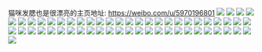 猫咪发腮也是很漂亮的主页地址: https://weibo.com/u/5970196801 
![](https://wx4.sinaimg.cn/mw2000/006w2kUNgy1h8v78pfmauj30ta17xe4r.jpg) 
![](https://wx4.sinaimg.cn/mw2000/006w2kUNgy1h8v78fcy5bj32c0340u0x.jpg) 
![](https://wx4.sinaimg.cn/mw2000/006w2kUNly1h71q6qfmxlj30sv12htn8.jpg) 
![](https://wx4.sinaimg.cn/mw2000/006w2kUNly1h71qc6b7aij30qq0znq6n.jpg) 
![](https://wx4.sinaimg.cn/mw2000/006w2kUNly1h71q6rlmncj30tl13hgq3.jpg) 
![](https://wx4.sinaimg.cn/mw2000/006w2kUNly1h71q6sptubj31c92dsk09.jpg) 
![](https://wx4.sinaimg.cn/mw2000/006w2kUNly1h5uphb0949j30wi1yck8k.jpg) 
![](https://wx4.sinaimg.cn/mw2000/006w2kUNly1h5uphacqa4j30wi1yc7fp.jpg) 
![](https://wx4.sinaimg.cn/mw2000/006w2kUNly1h5r71h5ej9j30pt1ja0yg.jpg) 
![](https://wx4.sinaimg.cn/mw2000/006w2kUNly1h5r71gufqej30pv1mj103.jpg) 
![](https://wx4.sinaimg.cn/mw2000/006w2kUNly1h5oepab44uj31r0340b2a.jpg) 
![](https://wx4.sinaimg.cn/mw2000/006w2kUNly1h5c39bhqgqj31r0340u0z.jpg) 
![](https://wx4.sinaimg.cn/mw2000/006w2kUNly1h5c39bul9uj30pz0fu75m.jpg) 
![](https://wx4.sinaimg.cn/mw2000/006w2kUNly1h5c39honnij30sg2skh5m.jpg) 
![](https://wx4.sinaimg.cn/mw2000/006w2kUNly1h5c39a4isaj30u00kmq6k.jpg) 
![](https://wx4.sinaimg.cn/mw2000/006w2kUNly1h5c3d35k2zj30wi1yckjl.jpg) 
![](https://wx4.sinaimg.cn/mw2000/006w2kUNly1h3tp2xzkpgj30u00u0gui.jpg) 
![](https://wx4.sinaimg.cn/mw2000/006w2kUNly1h3tp31er9zj30wi1yce6f.jpg) 
![](https://wx4.sinaimg.cn/mw2000/006w2kUNly1h3tp3473u1j33420sxtpn.jpg) 
![](https://wx4.sinaimg.cn/mw2000/006w2kUNly1h3tp360xwmj30z31atkbl.jpg) 
![](https://wx4.sinaimg.cn/mw2000/006w2kUNly1h3tp3764f0j31r0340u0x.jpg) 
![](https://wx4.sinaimg.cn/mw2000/006w2kUNly1h3tp35dukxj30sg2bttwj.jpg) 
![](https://wx4.sinaimg.cn/mw2000/006w2kUNgy1h2rjmrqp8yj30zk19278v.jpg) 
![](https://wx4.sinaimg.cn/mw2000/006w2kUNgy1h2rjmj5t8aj30qo0k0dic.jpg) 
![](https://wx4.sinaimg.cn/mw2000/006w2kUNgy1h1apyqg4khj32282r0x6p.jpg) 
![](https://wx4.sinaimg.cn/mw2000/006w2kUNgy1h1apyo5zzdj30kf0r8wmu.jpg) 
![](https://wx4.sinaimg.cn/mw2000/006w2kUNgy1h1aq4lzclkj30u00qrq5y.jpg) 
![](https://wx4.sinaimg.cn/mw2000/006w2kUNgy1h0sf1e0nenj30wi1yc7wh.jpg) 
![](https://wx4.sinaimg.cn/mw2000/006w2kUNgy1h0sf1fozeij30wi1yckjl.jpg) 
![](https://wx4.sinaimg.cn/mw2000/006w2kUNgy1h0sf1hd15cj30wi1yce81.jpg) 
![](https://wx4.sinaimg.cn/mw2000/006w2kUNgy1h0sf1cqeqnj30wi1yc7wh.jpg) 
![](https://wx4.sinaimg.cn/mw2000/006w2kUNgy1h0sf3bje1kj30u018i7ef.jpg) 
![](https://wx4.sinaimg.cn/mw2000/006w2kUNgy1h0sf1ophphj30ve09775r.jpg) 
![](https://wx4.sinaimg.cn/mw2000/006w2kUNgy1h0sf1lbchyj30wi1ycqv5.jpg) 
![](https://wx4.sinaimg.cn/mw2000/006w2kUNly1gzmijhd264j327418gajz.jpg) 
![](https://wx4.sinaimg.cn/mw2000/006w2kUNgy1gwji47z8lbj31ph29zhdt.jpg) 
![](https://wx4.sinaimg.cn/mw2000/006w2kUNgy1gwji49wy7bj30sg11xgz5.jpg) 
![](https://wx4.sinaimg.cn/mw2000/006w2kUNgy1gwji4b7mvxj30u0142tbw.jpg) 
![](https://wx4.sinaimg.cn/mw2000/006w2kUNgy1gwji4gghcuj32dc35sb2a.jpg) 
![](https://wx4.sinaimg.cn/mw2000/006w2kUNgy1gwji4u08qwj322p2rlnpe.jpg) 
![](https://wx4.sinaimg.cn/mw2000/006w2kUNgy1gwji4xv57bj32hs1vce81.jpg) 
![](https://wx4.sinaimg.cn/mw2000/006w2kUNgy1gwji54y0otj31ta2f0qv5.jpg) 
![](https://wx4.sinaimg.cn/mw2000/006w2kUNgy1gwji83famwj330p29jqv5.jpg) 
![](https://wx4.sinaimg.cn/mw2000/006w2kUNgy1gwji85s1mpj335s2dc4qr.jpg) 
![](https://wx4.sinaimg.cn/mw2000/006w2kUNgy1gvh24v3xq6j60u01uoait02.jpg) 
![](https://wx4.sinaimg.cn/mw2000/006w2kUNgy1gv6polv2mij60u0190q5p02.jpg) 
![](https://wx4.sinaimg.cn/mw2000/006w2kUNgy1gv6pomhn62j60u0190djs02.jpg) 
![](https://wx4.sinaimg.cn/mw2000/006w2kUNgy1gv6pon6zqaj60u01900vw02.jpg) 
![](https://wx4.sinaimg.cn/mw2000/006w2kUNgy1gv6pooqjjmj60sg64f7wh02.jpg) 
![](https://wx4.sinaimg.cn/mw2000/006w2kUNgy1gutb12wdrkj60pw0ikq3o02.jpg) 
![](https://wx4.sinaimg.cn/mw2000/006w2kUNgy1gutb136zlsj60ps0nwabb02.jpg) 
![](https://wx4.sinaimg.cn/mw2000/006w2kUNgy1gutb13lrdhj60pc0g4aav02.jpg) 
![](https://wx4.sinaimg.cn/mw2000/006w2kUNgy1gutb13zdkqj60p81lo42h02.jpg) 
![](https://wx4.sinaimg.cn/mw2000/006w2kUNgy1gr1fhzstqrj30p40aodgm.jpg) 
![](https://wx4.sinaimg.cn/mw2000/006w2kUNgy1gqdaoqrzsrj30m80bl3z4.jpg) 
